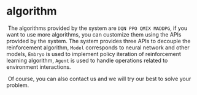 # algorithm

​	The algorithms provided by the system are `DQN PPO QMIX MADDPG`, if you want to use more algorithms, you can customize them using the APIs provided by the system. The system provides three APIs to decouple the reinforcement algorithm, `Model` corresponds to neural network and other models, `Embryo` is used to implement policy iteration of reinforcement learning algorithm, `Agent`  is used to handle operations related to environment interactions.

​	Of course, you can also contact us and we will try our best to solve your problem.